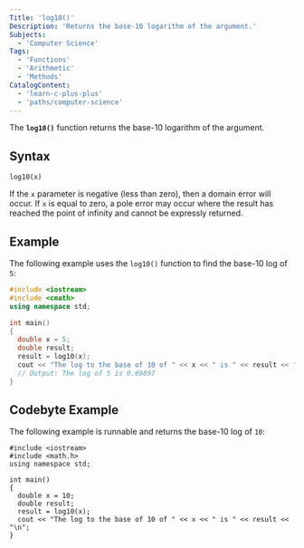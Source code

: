 ```yaml
---
Title: 'log10()'
Description: 'Returns the base-10 logarithm of the argument.'
Subjects:
  - 'Computer Science'
Tags:
  - 'Functions'
  - 'Arithmetic'
  - 'Methods'
CatalogContent:
  - 'learn-c-plus-plus'
  - 'paths/computer-science'
---
```


The **`log10()`** function returns the base-10 logarithm of the argument.

## Syntax

```pseudo
log10(x)
```

If the `x` parameter is negative (less than zero), then a domain error will occur. If `x` is equal to zero, a pole error may occur where the result has reached the point of infinity and cannot be expressly returned.

## Example

The following example uses the `log10()` function to find the base-10 log of `5`:

```cpp
#include <iostream>
#include <cmath>
using namespace std;

int main()
{
  double x = 5;
  double result;
  result = log10(x);
  cout << "The log to the base of 10 of " << x << " is " << result << "\n";
  // Output: The log of 5 is 0.69897
}
```

## Codebyte Example

The following example is runnable and returns the base-10 log of `10`:

```codebyte/cpp
#include <iostream>
#include <math.h>
using namespace std;

int main()
{
  double x = 10;
  double result;
  result = log10(x);
  cout << "The log to the base of 10 of " << x << " is " << result << "\n";
}
```
